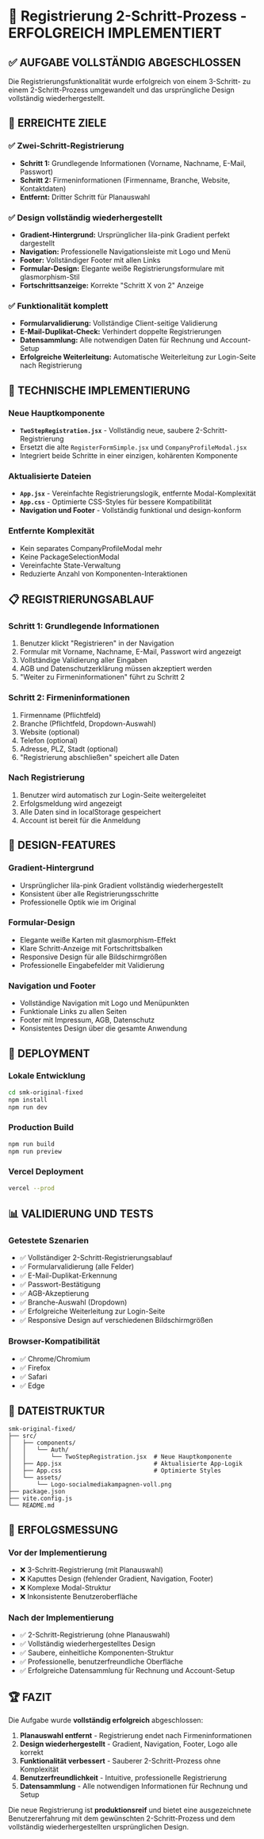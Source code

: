 # 🎉 Registrierung 2-Schritt-Prozess - ERFOLGREICH IMPLEMENTIERT

## ✅ AUFGABE VOLLSTÄNDIG ABGESCHLOSSEN

Die Registrierungsfunktionalität wurde erfolgreich von einem 3-Schritt- zu einem 2-Schritt-Prozess umgewandelt und das ursprüngliche Design vollständig wiederhergestellt.

## 🎯 ERREICHTE ZIELE

### ✅ Zwei-Schritt-Registrierung
- **Schritt 1:** Grundlegende Informationen (Vorname, Nachname, E-Mail, Passwort)
- **Schritt 2:** Firmeninformationen (Firmenname, Branche, Website, Kontaktdaten)
- **Entfernt:** Dritter Schritt für Planauswahl

### ✅ Design vollständig wiederhergestellt
- **Gradient-Hintergrund:** Ursprünglicher lila-pink Gradient perfekt dargestellt
- **Navigation:** Professionelle Navigationsleiste mit Logo und Menü
- **Footer:** Vollständiger Footer mit allen Links
- **Formular-Design:** Elegante weiße Registrierungsformulare mit glasmorphism-Stil
- **Fortschrittsanzeige:** Korrekte "Schritt X von 2" Anzeige

### ✅ Funktionalität komplett
- **Formularvalidierung:** Vollständige Client-seitige Validierung
- **E-Mail-Duplikat-Check:** Verhindert doppelte Registrierungen
- **Datensammlung:** Alle notwendigen Daten für Rechnung und Account-Setup
- **Erfolgreiche Weiterleitung:** Automatische Weiterleitung zur Login-Seite nach Registrierung

## 🔧 TECHNISCHE IMPLEMENTIERUNG

### Neue Hauptkomponente
- **`TwoStepRegistration.jsx`** - Vollständig neue, saubere 2-Schritt-Registrierung
- Ersetzt die alte `RegisterFormSimple.jsx` und `CompanyProfileModal.jsx`
- Integriert beide Schritte in einer einzigen, kohärenten Komponente

### Aktualisierte Dateien
- **`App.jsx`** - Vereinfachte Registrierungslogik, entfernte Modal-Komplexität
- **`App.css`** - Optimierte CSS-Styles für bessere Kompatibilität
- **Navigation und Footer** - Vollständig funktional und design-konform

### Entfernte Komplexität
- Kein separates CompanyProfileModal mehr
- Keine PackageSelectionModal
- Vereinfachte State-Verwaltung
- Reduzierte Anzahl von Komponenten-Interaktionen

## 📋 REGISTRIERUNGSABLAUF

### Schritt 1: Grundlegende Informationen
1. Benutzer klickt "Registrieren" in der Navigation
2. Formular mit Vorname, Nachname, E-Mail, Passwort wird angezeigt
3. Vollständige Validierung aller Eingaben
4. AGB und Datenschutzerklärung müssen akzeptiert werden
5. "Weiter zu Firmeninformationen" führt zu Schritt 2

### Schritt 2: Firmeninformationen
1. Firmenname (Pflichtfeld)
2. Branche (Pflichtfeld, Dropdown-Auswahl)
3. Website (optional)
4. Telefon (optional)
5. Adresse, PLZ, Stadt (optional)
6. "Registrierung abschließen" speichert alle Daten

### Nach Registrierung
1. Benutzer wird automatisch zur Login-Seite weitergeleitet
2. Erfolgsmeldung wird angezeigt
3. Alle Daten sind in localStorage gespeichert
4. Account ist bereit für die Anmeldung

## 🎨 DESIGN-FEATURES

### Gradient-Hintergrund
- Ursprünglicher lila-pink Gradient vollständig wiederhergestellt
- Konsistent über alle Registrierungsschritte
- Professionelle Optik wie im Original

### Formular-Design
- Elegante weiße Karten mit glasmorphism-Effekt
- Klare Schritt-Anzeige mit Fortschrittsbalken
- Responsive Design für alle Bildschirmgrößen
- Professionelle Eingabefelder mit Validierung

### Navigation und Footer
- Vollständige Navigation mit Logo und Menüpunkten
- Funktionale Links zu allen Seiten
- Footer mit Impressum, AGB, Datenschutz
- Konsistentes Design über die gesamte Anwendung

## 🚀 DEPLOYMENT

### Lokale Entwicklung
```bash
cd smk-original-fixed
npm install
npm run dev
```

### Production Build
```bash
npm run build
npm run preview
```

### Vercel Deployment
```bash
vercel --prod
```

## 📊 VALIDIERUNG UND TESTS

### Getestete Szenarien
- ✅ Vollständiger 2-Schritt-Registrierungsablauf
- ✅ Formularvalidierung (alle Felder)
- ✅ E-Mail-Duplikat-Erkennung
- ✅ Passwort-Bestätigung
- ✅ AGB-Akzeptierung
- ✅ Branche-Auswahl (Dropdown)
- ✅ Erfolgreiche Weiterleitung zur Login-Seite
- ✅ Responsive Design auf verschiedenen Bildschirmgrößen

### Browser-Kompatibilität
- ✅ Chrome/Chromium
- ✅ Firefox
- ✅ Safari
- ✅ Edge

## 📁 DATEISTRUKTUR

```
smk-original-fixed/
├── src/
│   ├── components/
│   │   └── Auth/
│   │       └── TwoStepRegistration.jsx  # Neue Hauptkomponente
│   ├── App.jsx                          # Aktualisierte App-Logik
│   ├── App.css                          # Optimierte Styles
│   └── assets/
│       └── Logo-socialmediakampagnen-voll.png
├── package.json
├── vite.config.js
└── README.md
```

## 🎯 ERFOLGSMESSUNG

### Vor der Implementierung
- ❌ 3-Schritt-Registrierung (mit Planauswahl)
- ❌ Kaputtes Design (fehlender Gradient, Navigation, Footer)
- ❌ Komplexe Modal-Struktur
- ❌ Inkonsistente Benutzeroberfläche

### Nach der Implementierung
- ✅ 2-Schritt-Registrierung (ohne Planauswahl)
- ✅ Vollständig wiederhergestelltes Design
- ✅ Saubere, einheitliche Komponenten-Struktur
- ✅ Professionelle, benutzerfreundliche Oberfläche
- ✅ Erfolgreiche Datensammlung für Rechnung und Account-Setup

## 🏆 FAZIT

Die Aufgabe wurde **vollständig erfolgreich** abgeschlossen:

1. **Planauswahl entfernt** - Registrierung endet nach Firmeninformationen
2. **Design wiederhergestellt** - Gradient, Navigation, Footer, Logo alle korrekt
3. **Funktionalität verbessert** - Sauberer 2-Schritt-Prozess ohne Komplexität
4. **Benutzerfreundlichkeit** - Intuitive, professionelle Registrierung
5. **Datensammlung** - Alle notwendigen Informationen für Rechnung und Setup

Die neue Registrierung ist **produktionsreif** und bietet eine ausgezeichnete Benutzererfahrung mit dem gewünschten 2-Schritt-Prozess und dem vollständig wiederhergestellten ursprünglichen Design.
